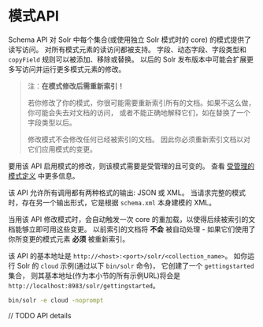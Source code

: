 # 模式API

Schema API 对 Solr 中每个集合(或使用独立 Solr 模式时的 core) 的模式提供了读写访问。
对所有模式元素的读访问都被支持。
字段、动态字段、字段类型和 `copyField` 规则可以被添加、移除或替换。
以后的 Solr 发布版本中可能会扩展更多写访问并运行更多模式元素的修改。

> 注：**在模式修改后需重新索引！**
> 
> 若你修改了你的模式，你很可能需要重新索引所有的文档。如果不这么做，你可能会失去对文档的访问，
> 或者不能正确地解释它们，如在替换了一个字段类型以后。
>
> 修改模式不会修改任何已经被索引的文档。
> 因此你必须重新索引文档以对它们应用模式的变更。

要用该 API 启用模式的修改，则该模式需要是受管理的且可变的。
查看 [受管理的模式定义](../config/solrconfig/managed_schema_definition.md) 中更多信息。

该 API 允许所有调用都有两种格式的输出: JSON 或 XML。
当请求完整的模式时，存在另一个输出形式，它是根据 `schema.xml` 本身建模的 XML。

当用该 API 修改模式时，会自动触发一次 core 的重加载，以使得后续被索引的文档能够立即可用这些变更。
以前索引的文档将 **不会** 被自动处理 - 如果它们使用了你所变更的模式元素 **必须** 被重新索引。

该 API 的基本地址是 `http://<host>:<port>/solr/<collection_name>`。
如你运行 Solr 的 `cloud` 示例(通过以下 `bin/solr` 命令)，
它创建了一个 `gettingstarted` 集合，
则其基本地址(作为本小节的所有示例URL)将会是 `http://localhost:8983/solr/gettingstarted`。

```bash
bin/solr -e cloud -noprompt
```

// TODO API details
